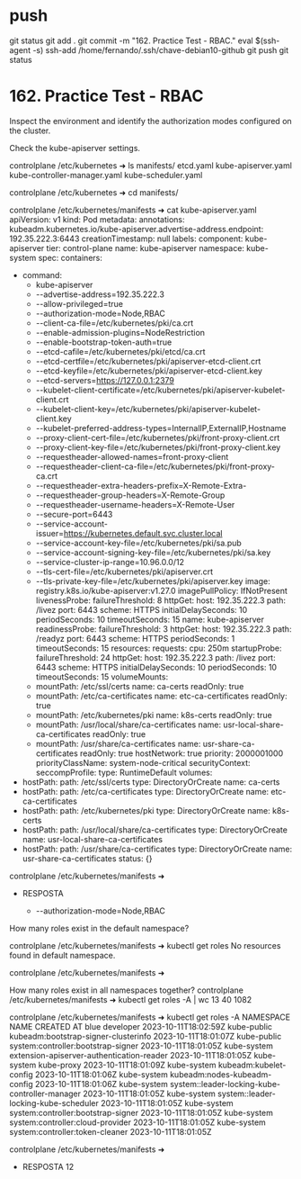 

# #################################################################################################################################################
# #################################################################################################################################################
# #################################################################################################################################################
# #################################################################################################################################################
# #################################################################################################################################################
# push

git status
git add .
git commit -m "162. Practice Test - RBAC."
eval $(ssh-agent -s)
ssh-add /home/fernando/.ssh/chave-debian10-github
git push
git status


# #################################################################################################################################################
# #################################################################################################################################################
# #################################################################################################################################################
# #################################################################################################################################################
# #################################################################################################################################################
# 162. Practice Test - RBAC

Inspect the environment and identify the authorization modes configured on the cluster.

Check the kube-apiserver settings.

controlplane /etc/kubernetes ➜  ls manifests/
etcd.yaml  kube-apiserver.yaml  kube-controller-manager.yaml  kube-scheduler.yaml

controlplane /etc/kubernetes ➜  cd manifests/

controlplane /etc/kubernetes/manifests ➜  cat kube-apiserver.yaml 
apiVersion: v1
kind: Pod
metadata:
  annotations:
    kubeadm.kubernetes.io/kube-apiserver.advertise-address.endpoint: 192.35.222.3:6443
  creationTimestamp: null
  labels:
    component: kube-apiserver
    tier: control-plane
  name: kube-apiserver
  namespace: kube-system
spec:
  containers:
  - command:
    - kube-apiserver
    - --advertise-address=192.35.222.3
    - --allow-privileged=true
    - --authorization-mode=Node,RBAC
    - --client-ca-file=/etc/kubernetes/pki/ca.crt
    - --enable-admission-plugins=NodeRestriction
    - --enable-bootstrap-token-auth=true
    - --etcd-cafile=/etc/kubernetes/pki/etcd/ca.crt
    - --etcd-certfile=/etc/kubernetes/pki/apiserver-etcd-client.crt
    - --etcd-keyfile=/etc/kubernetes/pki/apiserver-etcd-client.key
    - --etcd-servers=https://127.0.0.1:2379
    - --kubelet-client-certificate=/etc/kubernetes/pki/apiserver-kubelet-client.crt
    - --kubelet-client-key=/etc/kubernetes/pki/apiserver-kubelet-client.key
    - --kubelet-preferred-address-types=InternalIP,ExternalIP,Hostname
    - --proxy-client-cert-file=/etc/kubernetes/pki/front-proxy-client.crt
    - --proxy-client-key-file=/etc/kubernetes/pki/front-proxy-client.key
    - --requestheader-allowed-names=front-proxy-client
    - --requestheader-client-ca-file=/etc/kubernetes/pki/front-proxy-ca.crt
    - --requestheader-extra-headers-prefix=X-Remote-Extra-
    - --requestheader-group-headers=X-Remote-Group
    - --requestheader-username-headers=X-Remote-User
    - --secure-port=6443
    - --service-account-issuer=https://kubernetes.default.svc.cluster.local
    - --service-account-key-file=/etc/kubernetes/pki/sa.pub
    - --service-account-signing-key-file=/etc/kubernetes/pki/sa.key
    - --service-cluster-ip-range=10.96.0.0/12
    - --tls-cert-file=/etc/kubernetes/pki/apiserver.crt
    - --tls-private-key-file=/etc/kubernetes/pki/apiserver.key
    image: registry.k8s.io/kube-apiserver:v1.27.0
    imagePullPolicy: IfNotPresent
    livenessProbe:
      failureThreshold: 8
      httpGet:
        host: 192.35.222.3
        path: /livez
        port: 6443
        scheme: HTTPS
      initialDelaySeconds: 10
      periodSeconds: 10
      timeoutSeconds: 15
    name: kube-apiserver
    readinessProbe:
      failureThreshold: 3
      httpGet:
        host: 192.35.222.3
        path: /readyz
        port: 6443
        scheme: HTTPS
      periodSeconds: 1
      timeoutSeconds: 15
    resources:
      requests:
        cpu: 250m
    startupProbe:
      failureThreshold: 24
      httpGet:
        host: 192.35.222.3
        path: /livez
        port: 6443
        scheme: HTTPS
      initialDelaySeconds: 10
      periodSeconds: 10
      timeoutSeconds: 15
    volumeMounts:
    - mountPath: /etc/ssl/certs
      name: ca-certs
      readOnly: true
    - mountPath: /etc/ca-certificates
      name: etc-ca-certificates
      readOnly: true
    - mountPath: /etc/kubernetes/pki
      name: k8s-certs
      readOnly: true
    - mountPath: /usr/local/share/ca-certificates
      name: usr-local-share-ca-certificates
      readOnly: true
    - mountPath: /usr/share/ca-certificates
      name: usr-share-ca-certificates
      readOnly: true
  hostNetwork: true
  priority: 2000001000
  priorityClassName: system-node-critical
  securityContext:
    seccompProfile:
      type: RuntimeDefault
  volumes:
  - hostPath:
      path: /etc/ssl/certs
      type: DirectoryOrCreate
    name: ca-certs
  - hostPath:
      path: /etc/ca-certificates
      type: DirectoryOrCreate
    name: etc-ca-certificates
  - hostPath:
      path: /etc/kubernetes/pki
      type: DirectoryOrCreate
    name: k8s-certs
  - hostPath:
      path: /usr/local/share/ca-certificates
      type: DirectoryOrCreate
    name: usr-local-share-ca-certificates
  - hostPath:
      path: /usr/share/ca-certificates
      type: DirectoryOrCreate
    name: usr-share-ca-certificates
status: {}

controlplane /etc/kubernetes/manifests ➜  


- RESPOSTA

    - --authorization-mode=Node,RBAC








How many roles exist in the default namespace?

controlplane /etc/kubernetes/manifests ➜  kubectl get roles
No resources found in default namespace.

controlplane /etc/kubernetes/manifests ➜  









How many roles exist in all namespaces together?
controlplane /etc/kubernetes/manifests ➜  kubectl get roles -A | wc
     13      40    1082

controlplane /etc/kubernetes/manifests ➜  kubectl get roles -A 
NAMESPACE     NAME                                             CREATED AT
blue          developer                                        2023-10-11T18:02:59Z
kube-public   kubeadm:bootstrap-signer-clusterinfo             2023-10-11T18:01:07Z
kube-public   system:controller:bootstrap-signer               2023-10-11T18:01:05Z
kube-system   extension-apiserver-authentication-reader        2023-10-11T18:01:05Z
kube-system   kube-proxy                                       2023-10-11T18:01:09Z
kube-system   kubeadm:kubelet-config                           2023-10-11T18:01:06Z
kube-system   kubeadm:nodes-kubeadm-config                     2023-10-11T18:01:06Z
kube-system   system::leader-locking-kube-controller-manager   2023-10-11T18:01:05Z
kube-system   system::leader-locking-kube-scheduler            2023-10-11T18:01:05Z
kube-system   system:controller:bootstrap-signer               2023-10-11T18:01:05Z
kube-system   system:controller:cloud-provider                 2023-10-11T18:01:05Z
kube-system   system:controller:token-cleaner                  2023-10-11T18:01:05Z

controlplane /etc/kubernetes/manifests ➜  

- RESPOSTA
12